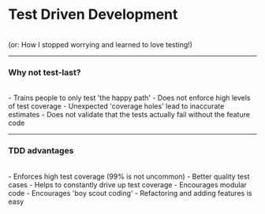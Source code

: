 # Test Driven Development
<br>
<span class="aside">(or: How I stopped worrying and learned to love testing!)</span>

---

### Why not test-last?
<br>
- Trains people to only test 'the happy path'
- Does not enforce high levels of test coverage
- Unexpected 'coverage holes' lead to inaccurate estimates
- Does not validate that the tests actually fail without the feature code

---

### TDD advantages
<br>
- Enforces high test coverage (99% is not uncommon)
- Better quality test cases
- Helps to constantly drive up test coverage
- Encourages modular code
- Encourages 'boy scout coding'
- Refactoring and adding features is easy